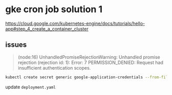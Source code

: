 # gke cron job solution 1

https://cloud.google.com/kubernetes-engine/docs/tutorials/hello-app#step_4_create_a_container_cluster

## issues

> (node:16) UnhandledPromiseRejectionWarning: Unhandled promise rejection (rejection id: 1): Error: 7 PERMISSION_DENIED: Request had insufficient authentication scopes.

```bash
kubectl create secret generic google-application-credentials --from-file=application-credentials.json=/Users/ldu020/workspace/nodejs-gcp/.gcp/shadowsocks-218808-7f8e109f4089.json
```

update `deployment.yaml`
